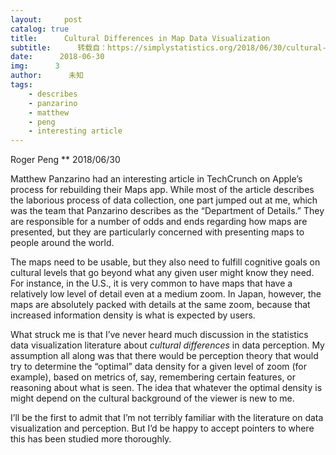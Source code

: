 ```yaml
---
layout:     post
catalog: true
title:      Cultural Differences in Map Data Visualization
subtitle:      转载自：https://simplystatistics.org/2018/06/30/cultural-data-viz/
date:      2018-06-30
img:      3
author:      未知
tags:
    - describes
    - panzarino
    - matthew
    - peng
    - interesting article
---
```



Roger Peng
**
2018/06/30


Matthew Panzarino had an interesting article in TechCrunch on Apple’s process for rebuilding their Maps app. While most of the article describes the laborious process of data collection, one part jumped out at me, which was the team that Panzarino describes as the “Department of Details.” They are responsible for a number of odds and ends regarding how maps are presented, but they are particularly concerned with presenting maps to people around the world.

> 
The maps need to be usable, but they also need to fulfill cognitive goals on cultural levels that go beyond what any given user might know they need. For instance, in the U.S., it is very common to have maps that have a relatively low level of detail even at a medium zoom. In Japan, however, the maps are absolutely packed with details at the same zoom, because that increased information density is what is expected by users.


What struck me is that I’ve never heard much discussion in the statistics data visualization literature about *cultural differences* in data perception. My assumption all along was that there would be perception theory that would try to determine the “optimal” data density for a given level of zoom (for example), based on metrics of, say, remembering certain features, or reasoning about what is seen. The idea that whatever the optimal density is might depend on the cultural background of the viewer is new to me.

I’ll be the first to admit that I’m not terribly familiar with the literature on data visualization and perception. But I’d be happy to accept pointers to where this has been studied more thoroughly.
